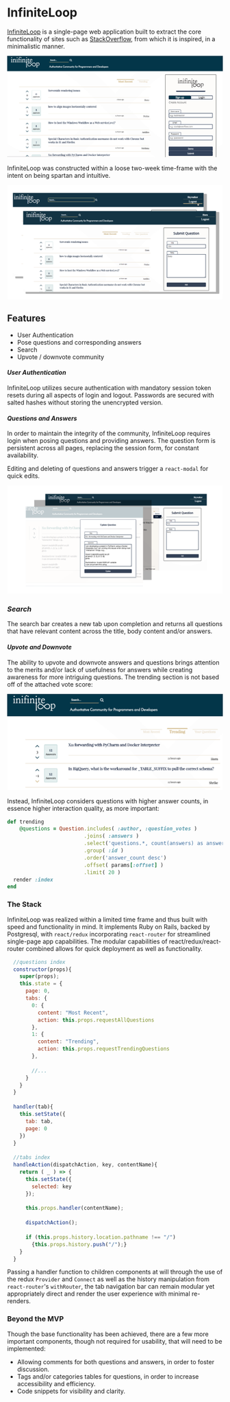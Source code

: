 # InfiniteLoop
[InfiniteLoop][infinite] is a single-page web application built to extract the core functionality of sites such as [StackOverflow][stack], from which it is inspired, in a minimalistic manner.

![root web page](/docs/images/fullpage.png)

InfiniteLoop was constructed within a loose two-week time-frame with the intent on being spartan and intuitive.

![interaction demo](/docs/images/interaction.png)

## Features

* User Authentication
* Pose questions and corresponding answers
* Search
* Upvote / downvote community

#### *User Authentication*
InfiniteLoop utilizes secure authentication with mandatory session token resets during all aspects of login and logout.  Passwords are secured with salted hashes without storing the unencrypted version.

#### *Questions and Answers*
In order to maintain the integrity of the community, InfiniteLoop requires login when posing questions and providing answers.  The question form is persistent across all pages, replacing the session form, for constant availability.

Editing and deleting of questions and answers trigger a `react-modal` for quick edits.

![edit-dropdown-demo](/docs/images/edit-dropdown.png)

### *Search*
The search bar creates a new tab upon completion and returns all questions that have relevant content across the title, body content and/or answers.

#### *Upvote and Downvote*
The ability to upvote and downvote answers and questions brings attention to the merits and/or lack of usefulness for answers while creating awareness for more intriguing questions.  The trending section is not based off of the attached vote score:

![trending-snap-shot](/docs/images/close-index.png)

Instead, InfiniteLoop considers questions with higher answer counts, in essence higher interaction quality, as more important:

```Ruby
def trending
    @questions = Question.includes( :author, :question_votes )
                         .joins( :answers )
                         .select('questions.*, count(answers) as answer_count')
                         .group( :id )
                         .order('answer_count desc')
                         .offset( params[:offset] )
                         .limit( 20 )
  render :index
end
```

### The Stack
InfiniteLoop was realized within a limited time frame and thus built with speed and functionality in mind.  It implements Ruby on Rails, backed by Postgresql, with `react/redux` incorporating `react-router` for streamlined single-page app capabilities.  The modular capabilities of react/redux/react-router combined allows for quick deployment as well as functionality.

```javascript
  //questions index
  constructor(props){
    super(props);
    this.state = {
      page: 0,
      tabs: {
        0: {
          content: "Most Recent",
          action: this.props.requestAllQuestions
        },
        1: {
          content: "Trending",
          action: this.props.requestTrendingQuestions
        },

        //...
      }
    }
  }

  handler(tab){
    this.setState({
      tab: tab,
      page: 0
    })
  }

  //tabs index
  handleAction(dispatchAction, key, contentName){
    return ( _ ) => {
      this.setState({
        selected: key
      });

      this.props.handler(contentName);

      dispatchAction();

      if (this.props.history.location.pathname !== "/")
        {this.props.history.push("/");}
    }
  }
```

Passing a handler function to children components at will through the use of the redux `Provider` and `Connect` as well as the history manipulation from `react-router`'s `withRouter`, the tab navigation bar can remain modular yet appropriately direct and render the user experience with minimal re-renders.

### Beyond the MVP
Though the base functionality has been achieved, there are a few more important components, though not required for usability, that will need to be implemented:
* Allowing comments for both questions and answers, in order to foster discussion.
* Tags and/or categories tables for questions, in order to increase accessibility and efficiency.
* Code snippets for visibility and clarity.

[infinite]: https://shrouded-falls-24793.herokuapp.com/#/
[stack]: stackoverflow.com
